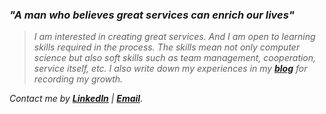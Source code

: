 ### **_"A man who believes great services can enrich our lives"_**

> _I am interested in creating great services. And I am open to learning skills required in the process. The skills mean not only computer science but also soft skills such as team management, cooperation, service itself, etc. I also write down my experiences in my **[blog](https://woog2roid.dev)** for recording my growth._

_Contact me by **[LinkedIn](https://www.linkedin.com/in/woog2roid/)** | **[Email](mailto:wooguijung@korea.ac.kr)**._
